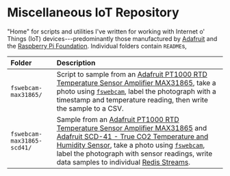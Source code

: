 # Miscellaneous IoT Repository

"Home" for scripts and utilities I've written for working with Internet o' Things (IoT) devices---predominantly those manufactured by [Adafruit][adafruit] and the [Raspberry Pi Foundation][rpif]. Individual folders contain `README`s, 

| Folder                     | Description                                                                                                                                                                                                                                                                                      |
|:---------------------------|:-------------------------------------------------------------------------------------------------------------------------------------------------------------------------------------------------------------------------------------------------------------------------------------------------|
| `fswebcam-max31865/`       | Script to sample from an [Adafruit PT1000 RTD Temperature Sensor Amplifier MAX31865][max31865], take a photo using [`fswebcam`][fswebcam], label the photograph with a timestamp and temperature reading, then write the sample to a CSV. |
| `fswebcam-max31865-scd41/` | Sample from an [Adafruit PT1000 RTD Temperature Sensor Amplifier MAX31865][max31865] and [Adafruit SCD-41 - True CO2 Temperature and Humidity Sensor][scd41], take a photo using [`fswebcam`][fswebcam], label the photograph with sensor readings, write data samples to individual [Redis Streams][redis-streams]. |

[adafruit]: https://www.adafruit.com/
[fswebcam]: https://github.com/fsphil/fswebcam
[max31865]: https://www.adafruit.com/product/3328
[redis-streams]: https://redis.io/docs/data-types/streams/
[rpif]: https://www.raspberrypi.org/
[scd41]: https://www.adafruit.com/product/5190

